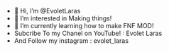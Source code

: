- 👋 Hi, I’m @EvoletLaras
- 👀 I’m interested in Making things!
- 🌱 I’m currently learning how to make FNF MOD!
- Subcribe To my Chanel on YouTube! : Evolet Laras
- And Follow my instagram : evolet_laras
